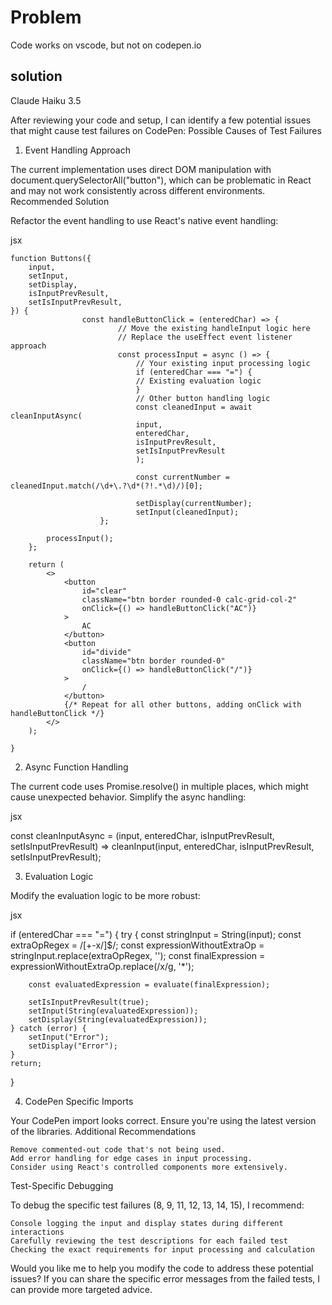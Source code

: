 <!-- @format -->

# Problem

Code works on vscode, but not on codepen.io

## solution

Claude Haiku 3.5

After reviewing your code and setup, I can identify a few potential issues that might cause test failures on CodePen:
Possible Causes of Test Failures

1. Event Handling Approach

The current implementation uses direct DOM manipulation with document.querySelectorAll("button"), which can be problematic in React and may not work consistently across different environments.
Recommended Solution

Refactor the event handling to use React's native event handling:

jsx

```
function Buttons({
	input,
	setInput,
	setDisplay,
	isInputPrevResult,
	setIsInputPrevResult,
}) {
				const handleButtonClick = (enteredChar) => {
						// Move the existing handleInput logic here
						// Replace the useEffect event listener approach
						const processInput = async () => {
							// Your existing input processing logic
							if (enteredChar === "=") {
							// Existing evaluation logic
							}
							// Other button handling logic
							const cleanedInput = await cleanInputAsync(
							input,
							enteredChar,
							isInputPrevResult,
							setIsInputPrevResult
							);

							const currentNumber = cleanedInput.match(/\d+\.?\d*(?!.*\d)/)[0];

							setDisplay(currentNumber);
							setInput(cleanedInput);
					};

    	processInput();
    };

    return (
    	<>
    		<button
    			id="clear"
    			className="btn border rounded-0 calc-grid-col-2"
    			onClick={() => handleButtonClick("AC")}
    		>
    			AC
    		</button>
    		<button
    			id="divide"
    			className="btn border rounded-0"
    			onClick={() => handleButtonClick("/")}
    		>
    			/
    		</button>
    		{/* Repeat for all other buttons, adding onClick with handleButtonClick */}
    	</>
    );

}
```

2. Async Function Handling

The current code uses Promise.resolve() in multiple places, which might cause unexpected behavior. Simplify the async handling:

jsx

const cleanInputAsync = (input, enteredChar, isInputPrevResult, setIsInputPrevResult) =>
cleanInput(input, enteredChar, isInputPrevResult, setIsInputPrevResult);

3. Evaluation Logic

Modify the evaluation logic to be more robust:

jsx

if (enteredChar === "=") {
try {
const stringInput = String(input);
const extraOpRegex = /[+\-x/]$/;
const expressionWithoutExtraOp = stringInput.replace(extraOpRegex, '');
const finalExpression = expressionWithoutExtraOp.replace(/x/g, '\*');

    	const evaluatedExpression = evaluate(finalExpression);

    	setIsInputPrevResult(true);
    	setInput(String(evaluatedExpression));
    	setDisplay(String(evaluatedExpression));
    } catch (error) {
    	setInput("Error");
    	setDisplay("Error");
    }
    return;

}

4. CodePen Specific Imports

Your CodePen import looks correct. Ensure you're using the latest version of the libraries.
Additional Recommendations

    Remove commented-out code that's not being used.
    Add error handling for edge cases in input processing.
    Consider using React's controlled components more extensively.

Test-Specific Debugging

To debug the specific test failures (8, 9, 11, 12, 13, 14, 15), I recommend:

    Console logging the input and display states during different interactions
    Carefully reviewing the test descriptions for each failed test
    Checking the exact requirements for input processing and calculation

Would you like me to help you modify the code to address these potential issues? If you can share the specific error messages from the failed tests, I can provide more targeted advice.
